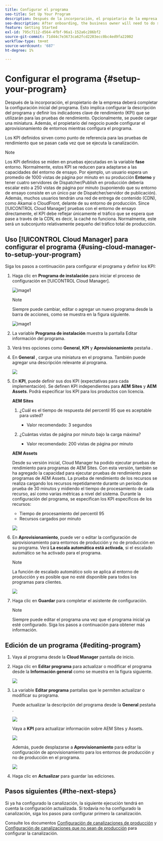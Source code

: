 ```yaml
---
title: Configurar el programa
seo-title: Set Up Your Program
description: Después de la incorporación, el propietario de la empresa tendrá que realizar alguna configuración inicial del programa.
seo-description: After onboarding, the business owner will need to do some initial setup of Adobe AEM Cloud Manager. This involves setting the program description and defining the KPIs which will be used for performance testing.
feature: Getting Started
exl-id: 795c7112-d564-4fbf-96a1-152a6c286bf2
source-git-commit: 71d44c7e3673ca62fcd2203ecc0bc4ed9fa22002
workflow-type: tm+mt
source-wordcount: '687'
ht-degree: 1%

---
```


# Configurar el programa {#setup-your-program}

Después de la incorporación, el propietario de la empresa deberá completar la configuración inicial del programa. Esto implica configurar la descripción del programa y definir los indicadores clave de rendimiento (KPI) que se utilizarán para las pruebas de rendimiento. Opcionalmente, se puede cargar una miniatura. Además, el propietario del negocio puede configurar el aprovisionamiento de entornos mientras configura el programa.

Los KPI definidos sirven como punto de referencia para las pruebas de rendimiento que se pasan cada vez que se ejecuta la canalización.

>[!NOTE]
>Los KPI definidos se miden en pruebas ejecutadas en la variable **fase** entorno. Normalmente, estos KPI se reducen para adaptarse a las capacidades del entorno de ensayo.
>Por ejemplo, un usuario espera un promedio de 1000 vistas de página por minuto en su producción **Entorno** y tener cuatro servidores de Dispatcher/Publish en producción debería escalar esto a 250 vistas de página por minuto (suponiendo que su entorno de ensayo consiste en un único par de Dispatcher/servidor de publicación).
>Además, muchos usuarios tendrán una red de entrega de contenido (CDN), como Akamai o CloudFront, delante de su entorno de producción. Since [!UICONTROL Cloud Manager] pruebas con el entorno de ensayo directamente, el KPI debe reflejar únicamente el tráfico que se espera que pase a través de la CDN, es decir, la caché no funciona. Normalmente, este será un subconjunto relativamente pequeño del tráfico total de producción.

## Uso [!UICONTROL Cloud Manager] para configurar el programa {#using-cloud-manager-to-setup-your-program}

Siga los pasos a continuación para configurar el programa y definir los KPI:

1. Haga clic en **Programa de instalación** para iniciar el proceso de configuración en [!UICONTROL Cloud Manager].

   ![image1](assets/set-up-program/setup1.png)

   >[!NOTE]
   > Siempre puede cambiar, editar o agregar un nuevo programa desde la barra de acciones, como se muestra en la figura siguiente.

   ![image1](assets/set-up-program/setup2.png)


1. La variable **Programa de instalación** muestra la pantalla Editar información del programa.

1. Verá tres opciones como **General**, **KPI** y **Aprovisionamiento** pestaña .

1. En **General** , cargue una miniatura en el programa. También puede agregar una descripción relevante al programa.

   ![](assets/Setup_Program-General.png)

1. En **KPI**, puede definir sus dos KPI (expectativas para cada implementación). Se definen KPI independientes para **AEM Sites** y **AEM Assets**. Podrá especificar los KPI para los productos con licencia.

   **AEM Sites**

   1. ¿Cuál es el tiempo de respuesta del percentil 95 que es aceptable para usted?

      * Valor recomendado: 3 segundos
   1. ¿Cuántas vistas de página por minuto bajo la carga máxima?

      * Valor recomendado: 200 vistas de página por minuto

   **AEM Assets**

   Desde su versión inicial, Cloud Manager ha podido ejecutar pruebas de rendimiento para programas de AEM Sites. Con esta versión, también se ha agregado la capacidad para ejecutar pruebas de rendimiento para programas de AEM Assets. La prueba de rendimiento de los recursos se realiza cargando los recursos repetidamente durante un período de prueba de 30 minutos y midiendo el tiempo de procesamiento de cada recurso, así como varias métricas a nivel del sistema.
Durante la configuración del programa, se especifican los KPI específicos de los recursos:

   * Tiempo de procesamiento del percentil 95
   * Recursos cargados por minuto

   ![](assets/Setup_Program-KPIs.png)

1. En **Aprovisionamiento**, puede ver o editar la configuración de aprovisionamiento para entornos de producción y no de producción en su programa. Verá **La escala automática está activada**, si el escalado automático se ha activado para el programa.

   >[!NOTE]
   >La función de escalado automático solo se aplica al entorno de producción y es posible que no esté disponible para todos los programas para clientes.

   ![](assets/Setup_Program-Provisioning.png)

1. Haga clic en **Guardar** para completar el asistente de configuración.

   >[!NOTE]
   >Siempre puede editar el programa una vez que el programa inicial ya esté configurado. Siga los pasos a continuación para obtener más información.

## Edición de un programa {#editing-program}

1. Vaya al programa desde la **Cloud Manager** pantalla de inicio.

1. Haga clic en **Editar programa** para actualizar o modificar el programa desde la **Información general** como se muestra en la figura siguiente.

   ![](assets/set-up-program/edit-program1.png)

1. La variable **Editar programa** pantallas que le permiten actualizar o modificar su programa.

   Puede actualizar la descripción del programa desde la **General** pestaña .

   ![](assets/set-up-program/edit-program-general.png)

   Vaya a **KPI** para actualizar información sobre AEM Sites y Assets.

   ![](assets/set-up-program/edit-program-kpi.png)

   Además, puede desplazarse a **Aprovisionamiento** para editar la configuración de aprovisionamiento para los entornos de producción y no de producción en el programa.

   ![](assets/set-up-program/edit-program-provision.png)

1. Haga clic en **Actualizar** para guardar las ediciones.

## Pasos siguientes {#the-next-steps}

Si ya ha configurado la canalización, la siguiente ejecución tendrá en cuenta la configuración actualizada. Si todavía no ha configurado la canalización, siga los pasos para configurar primero la canalización.

Consulte los documentos [Configuración de canalizaciones de producción](configuring-production-pipelines.md) y [Configuración de canalizaciones que no sean de producción](configuring-non-production-pipelines.md) para configurar la canalización.
